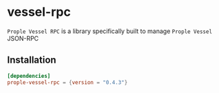 # vessel-rpc

`Prople Vessel RPC` is a library specifically built to manage `Prople Vessel` JSON-RPC 

## Installation

```toml
[dependencies]
prople-vessel-rpc = {version = "0.4.3"}
```